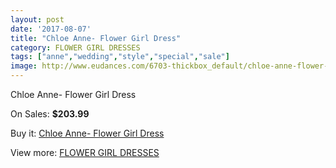 ```yaml
---
layout: post
date: '2017-08-07'
title: "Chloe Anne- Flower Girl Dress"
category: FLOWER GIRL DRESSES
tags: ["anne","wedding","style","special","sale"]
image: http://www.eudances.com/6703-thickbox_default/chloe-anne-flower-girl-dress.jpg
---
```

Chloe Anne- Flower Girl Dress

On Sales: **$203.99**
<a href="https://www.eudances.com/en/flower-girl-dresses/2473-chloe-anne-flower-girl-dress.html"><amp-img layout="responsive" width="600" height="600" src="//www.eudances.com/6703-thickbox_default/chloe-anne-flower-girl-dress.jpg" alt="Chloe Anne- Flower Girl Dress 0" /></a>
<a href="https://www.eudances.com/en/flower-girl-dresses/2473-chloe-anne-flower-girl-dress.html"><amp-img layout="responsive" width="600" height="600" src="//www.eudances.com/6707-thickbox_default/chloe-anne-flower-girl-dress.jpg" alt="Chloe Anne- Flower Girl Dress 1" /></a>
<a href="https://www.eudances.com/en/flower-girl-dresses/2473-chloe-anne-flower-girl-dress.html"><amp-img layout="responsive" width="600" height="600" src="//www.eudances.com/6706-thickbox_default/chloe-anne-flower-girl-dress.jpg" alt="Chloe Anne- Flower Girl Dress 2" /></a>
<a href="https://www.eudances.com/en/flower-girl-dresses/2473-chloe-anne-flower-girl-dress.html"><amp-img layout="responsive" width="600" height="600" src="//www.eudances.com/6705-thickbox_default/chloe-anne-flower-girl-dress.jpg" alt="Chloe Anne- Flower Girl Dress 3" /></a>
<a href="https://www.eudances.com/en/flower-girl-dresses/2473-chloe-anne-flower-girl-dress.html"><amp-img layout="responsive" width="600" height="600" src="//www.eudances.com/6704-thickbox_default/chloe-anne-flower-girl-dress.jpg" alt="Chloe Anne- Flower Girl Dress 4" /></a>

Buy it: [Chloe Anne- Flower Girl Dress](https://www.eudances.com/en/flower-girl-dresses/2473-chloe-anne-flower-girl-dress.html "Chloe Anne- Flower Girl Dress")

View more: [FLOWER GIRL DRESSES](https://www.eudances.com/en/30-flower-girl-dresses "FLOWER GIRL DRESSES")